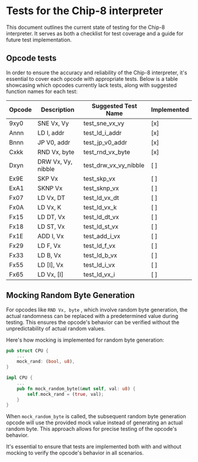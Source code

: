 # Tests for the Chip-8 interpreter

This document outlines the current state of testing for the Chip-8 interpreter. It serves as both a checklist for test coverage and a guide for future test implementation.

## Opcode tests

In order to ensure the accuracy and reliability of the Chip-8 interpreter, it's essential to cover each opcode with appropriate tests. Below is a table showcasing which opcodes currently lack tests, along with suggested function names for each test:

| Opcode | Description           | Suggested Test Name         | Implemented |
|--------|-----------------------|-----------------------------|-------------|
| 9xy0   | SNE Vx, Vy            | test_sne_vx_vy              | [x]         |
| Annn   | LD I, addr            | test_ld_i_addr              | [x]         |
| Bnnn   | JP V0, addr           | test_jp_v0_addr             | [x]         |
| Cxkk   | RND Vx, byte          | test_rnd_vx_byte            | [x]         |
| Dxyn   | DRW Vx, Vy, nibble    | test_drw_vx_vy_nibble       | [ ]         |
| Ex9E   | SKP Vx                | test_skp_vx                 | [ ]         |
| ExA1   | SKNP Vx               | test_sknp_vx                | [ ]         |
| Fx07   | LD Vx, DT             | test_ld_vx_dt               | [ ]         |
| Fx0A   | LD Vx, K              | test_ld_vx_k                | [ ]         |
| Fx15   | LD DT, Vx             | test_ld_dt_vx               | [ ]         |
| Fx18   | LD ST, Vx             | test_ld_st_vx               | [ ]         |
| Fx1E   | ADD I, Vx             | test_add_i_vx               | [ ]         |
| Fx29   | LD F, Vx              | test_ld_f_vx                | [ ]         |
| Fx33   | LD B, Vx              | test_ld_b_vx                | [ ]         |
| Fx55   | LD [I], Vx            | test_ld_i_vx                | [ ]         |
| Fx65   | LD Vx, [I]            | test_ld_vx_i                | [ ]         |

## Mocking Random Byte Generation

For opcodes like `RND Vx, byte` , which involve random byte generation, the actual randomness can be replaced with a predetermined value during testing. This ensures the opcode's behavior can be verified without the unpredictability of actual random values.

Here's how mocking is implemented for random byte generation:

```rust
pub struct CPU {
    ...
    mock_rand: (bool, u8),
}

impl CPU {
    ...
    pub fn mock_random_byte(&mut self, val: u8) {
        self.mock_rand = (true, val);
    }
}
```

When `mock_random_byte` is called, the subsequent random byte generation opcode will use the provided mock value instead of generating an actual random byte. This approach allows for precise testing of the opcode's behavior.

It's essential to ensure that tests are implemented both with and without mocking to verify the opcode's behavior in all scenarios.

